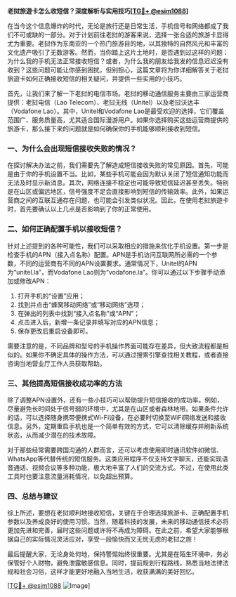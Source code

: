 **老挝旅遊卡怎么收短信？深度解析与实用技巧[[TG💪+ @esim1088](https://t.me/s/esim1088)]**

在当今这个信息爆炸的时代，无论是旅行还是日常生活，手机信号和网络都成了我们不可或缺的一部分。对于计划前往老挝的游客来说，选择一张合适的旅游卡显得尤为重要。老挝作为东南亚的一个热门旅游目的地，以其独特的自然风光和丰富的文化遗产吸引了无数游客。然而，当你踏上这片土地时，是否遇到过这样的问题：为什么我的手机无法正常接收短信？或者，为什么我的朋友给我发的信息迟迟没有收到？这些问题可能让你感到困扰，但别担心，这篇文章将为你详细解答关于老挝旅遊卡如何正确接收短信的相关疑问，并提供一些实用的小技巧。

首先，让我们来了解一下老挝的电信市场。老挝的移动通信服务主要由三家运营商提供：老挝电信（Lao Telecom）、老挝无线（Unitel）以及老挝沃达丰（Vodafone Lao）。其中，Unitel和Vodafone Lao是最受欢迎的选择，它们覆盖范围广、服务质量高，尤其适合国际漫游用户。如果你选择购买这些运营商提供的旅游卡，那么接下来的问题就是如何确保你的手机能够顺利接收到短信。

### 一、为什么会出现短信接收失败的情况？

在探讨解决办法之前，我们需要先了解造成短信接收失败的常见原因。首先，可能是由于你的手机设置不当。比如，某些手机可能会因为默认关闭了短信通知功能而无法及时显示新消息。其次，网络连接不稳定也可能导致短信延迟甚至丢失。特别是在山区或偏远地区，信号强度不足会直接影响到短信的传输效率。此外，如果运营商之间的互联互通存在问题，也可能会引发类似状况。因此，在使用老挝旅遊卡时，首先要确认以上几点是否影响到了你的正常使用。

### 二、如何正确配置手机以接收短信？

针对上述提到的各种可能性，我们可以采取相应的措施来优化手机设置。第一步是检查手机的APN（接入点名称）配置。APN是手机访问互联网所必需的一个参数，不同的运营商有不同的APN设置要求。通常情况下，Unitel的APN为“unitel.la”，而Vodafone Lao则为“vodafone.la”。你可以通过以下步骤手动添加或修改APN：

1. 打开手机的“设置”应用；
2. 找到并点击“蜂窝移动网络”或“移动网络”选项；
3. 在弹出的列表中找到“接入点名称”或“APN”；
4. 点击进入后，新增一条记录并填写对应的APN信息；
5. 保存更改后重启设备即可。

需要注意的是，不同品牌和型号的手机操作界面可能存在差异，但大致流程都是相似的。如果你不确定具体的操作方法，可以通过搜索引擎查找相关教程，或者直接咨询当地营业厅工作人员获取帮助。

### 三、其他提高短信接收成功率的方法

除了调整APN设置外，还有一些小技巧可以帮助提升短信接收的成功率。例如，尽量避免长时间处于信号弱的环境中，尤其是在山区或者森林地带。如果条件允许的话，可以选择随身携带便携式Wi-Fi设备，在必要时切换至WiFi网络发送和接收信息。另外，定期重启手机也是一个简单有效的方式，它可以清除缓存并刷新系统状态，从而减少潜在的技术故障。

对于那些经常需要跨国沟通的人群而言，还可以考虑使用即时通讯软件如微信、WhatsApp等代替传统的短信服务。这类应用程序不仅支持文字聊天，还能实现语音通话、视频会议等多种功能，极大地丰富了人们的交流方式。不过，在使用此类工具时也要注意流量消耗情况，以免超出预算。

### 四、总结与建议

综上所述，要想在老挝顺利地接收短信，关键在于合理选择旅游卡、正确配置手机参数以及养成良好的使用习惯。当然，随着科技的发展，未来的移动通信技术必将更加先进和完善，届时这些问题或许将不再成为障碍。在此之前，希望大家能够根据自己的实际情况灵活应对，享受一段愉快而又无忧无虑的老挝之旅！

最后提醒大家，无论身处何地，保持警惕始终很重要。尤其是在陌生环境中，务必保管好个人财物，避免泄露敏感信息。同时，提前规划行程路线，熟悉当地法律法规和社会习俗，这样才能更好地融入当地生活，收获满满的美好回忆。

[[TG💪+ @esim1088](https://t.me/s/esim1088) ![Image](https://i.postimg.cc/4NQfJmqS/Snipaste-2025-05-13-00-14-12.png)]
